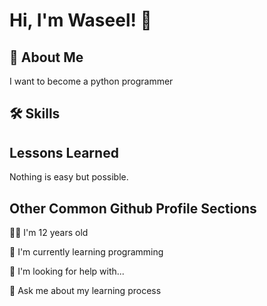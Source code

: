 
# Hi, I'm Waseel! 👋


## 🚀 About Me
I want to become a python programmer


## 🛠 Skills



## Lessons Learned

Nothing is easy but possible.


## Other Common Github Profile Sections

👩‍💻 I'm 12 years old

🧠 I'm currently learning programming

🤔 I'm looking for help with...

💬 Ask me about my learning process


